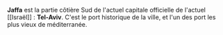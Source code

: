 **Jaffa** est la partie côtière Sud de l'actuel capitale officielle de l'actuel [[Israël]] : **Tel-Aviv**.
C'est le port historique de la ville, et l'un des port les plus vieux de méditerranée.